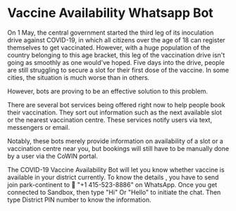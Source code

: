 # Vaccine Availability Whatsapp Bot
 
On 1 May, the central government started the third leg of its inoculation drive against COVID-19, in which all citizens over the age of 18 can register themselves to get vaccinated. However, with a huge population of the country belonging to this age bracket, this leg of the vaccination drive isn't going as smoothly as one would've hoped. Five days into the drive, people are still struggling to secure a slot for their first dose of the vaccine. In some cities, the situation is much worse than in others.

However, bots are proving to be an effective solution to this problem.

There are several bot services being offered right now to help people book their vaccination. They sort out information such as the next available slot or the nearest vaccination centre. These services notify users via text, messengers or email.

Notably, these bots merely provide information on availability of a slot or a vaccination centre near you, but bookings will still have to be manually done by a user via the CoWIN portal.


The COVID-19 Vaccine Availability Bot will let you know whether vaccine is available in your district currently. To know the details , you have to send join park-continent to 📱 "+1 415-523-8886" on WhatsApp. 
Once you get connected to Sandbox, then type "Hi" Or "Hello" to initiate the chat. Then type District PIN number to know the information. 
